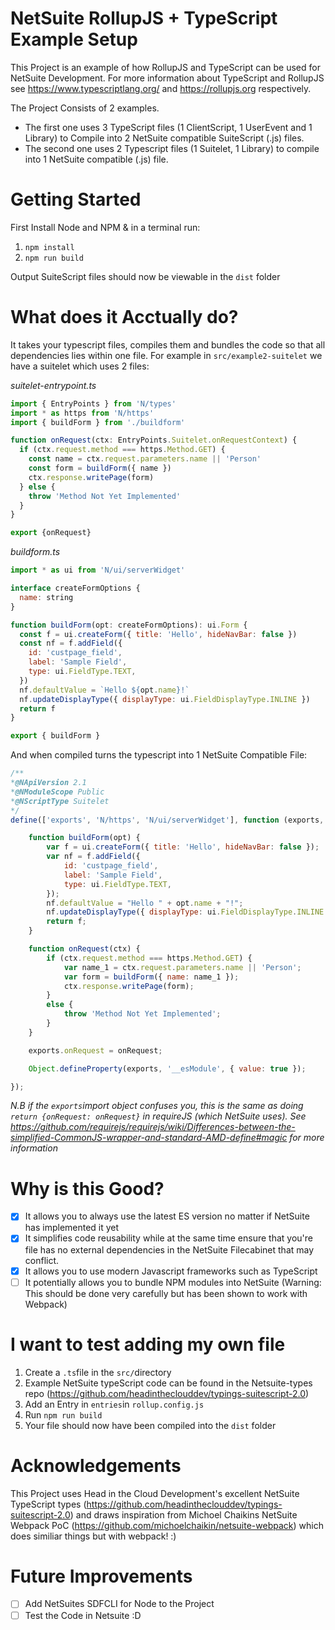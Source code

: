 # NetSuite RollupJS + TypeScript Example Setup
This Project is an example of how RollupJS and TypeScript can be used for NetSuite Development. 
For more information about TypeScript and RollupJS see https://www.typescriptlang.org/ and https://rollupjs.org respectively. 

The Project Consists of 2 examples. 
* The first one uses 3 TypeScript files (1 ClientScript, 1 UserEvent and 1 Library) to Compile into 2 NetSuite compatible SuiteScript (.js) files. 
* The second one uses 2 Typescript files (1 Suitelet, 1 Library) to compile into 1 NetSuite compatible (.js) file. 

# Getting Started
First Install Node and NPM & in a terminal run: 
  1. ```npm install```
  2. ```npm run build```

Output SuiteScript files should now be viewable in the ```dist``` folder

# What does it Acctually do?
It takes your typescript files, compiles them and bundles the code so that all dependencies lies within one file. 
For example in ```src/example2-suitelet``` we have a suitelet which uses 2 files:

*suitelet-entrypoint.ts*
```javascript
import { EntryPoints } from 'N/types'
import * as https from 'N/https'
import { buildForm } from './buildform'

function onRequest(ctx: EntryPoints.Suitelet.onRequestContext) {
  if (ctx.request.method === https.Method.GET) {
    const name = ctx.request.parameters.name || 'Person'
    const form = buildForm({ name })
    ctx.response.writePage(form)
  } else {
    throw 'Method Not Yet Implemented'
  }
}

export {onRequest}
```

*buildform.ts*
```javascript
import * as ui from 'N/ui/serverWidget'

interface createFormOptions {
  name: string
}

function buildForm(opt: createFormOptions): ui.Form {
  const f = ui.createForm({ title: 'Hello', hideNavBar: false })
  const nf = f.addField({
    id: 'custpage_field',
    label: 'Sample Field',
    type: ui.FieldType.TEXT,
  })
  nf.defaultValue = `Hello ${opt.name}!`
  nf.updateDisplayType({ displayType: ui.FieldDisplayType.INLINE })
  return f
}

export { buildForm }
```

And when compiled turns the typescript into 1 NetSuite Compatible File:
```javascript
/**
*@NApiVersion 2.1
*@NModuleScope Public
*@NScriptType Suitelet
*/
define(['exports', 'N/https', 'N/ui/serverWidget'], function (exports, https, ui) {

    function buildForm(opt) {
        var f = ui.createForm({ title: 'Hello', hideNavBar: false });
        var nf = f.addField({
            id: 'custpage_field',
            label: 'Sample Field',
            type: ui.FieldType.TEXT,
        });
        nf.defaultValue = "Hello " + opt.name + "!";
        nf.updateDisplayType({ displayType: ui.FieldDisplayType.INLINE });
        return f;
    }

    function onRequest(ctx) {
        if (ctx.request.method === https.Method.GET) {
            var name_1 = ctx.request.parameters.name || 'Person';
            var form = buildForm({ name: name_1 });
            ctx.response.writePage(form);
        }
        else {
            throw 'Method Not Yet Implemented';
        }
    }

    exports.onRequest = onRequest;

    Object.defineProperty(exports, '__esModule', { value: true });

});
```

*N.B if the ```exports```import object confuses you, this is the same as doing ```return {onRequest: onRequest}``` in requireJS (which NetSuite uses). See https://github.com/requirejs/requirejs/wiki/Differences-between-the-simplified-CommonJS-wrapper-and-standard-AMD-define#magic for more information*
# Why is this Good?
- [X] It allows you to always use the latest ES version no matter if NetSuite has implemented it yet
- [X] It simplifies code reusability while at the same time ensure that you're file has no external dependencies in the NetSuite Filecabinet that may conflict.
- [X] It allows you to use modern Javascript frameworks such as TypeScript
- [ ] It potentially allows you to bundle NPM modules into NetSuite (Warning: This should be done very carefully but has been shown to work with Webpack)

# I want to test adding my own file
1. Create a ```.ts```file in the ```src/```directory
2. Example NetSuite typeScript code can be found in the Netsuite-types repo (https://github.com/headintheclouddev/typings-suitescript-2.0)
3. Add an Entry in ```entries```in ```rollup.config.js```
4. Run ```npm run build```
5. Your file should now have been compiled into the ```dist``` folder

# Acknowledgements
This Project uses Head in the Cloud Development's excellent NetSuite TypeScript types (https://github.com/headintheclouddev/typings-suitescript-2.0)
and draws inspiration from Michoel Chaikins NetSuite Webpack PoC (https://github.com/michoelchaikin/netsuite-webpack) which does similiar things but with webpack! :)

# Future Improvements
- [ ] Add NetSuites SDFCLI for Node to the Project
- [ ] Test the Code in Netsuite :D
